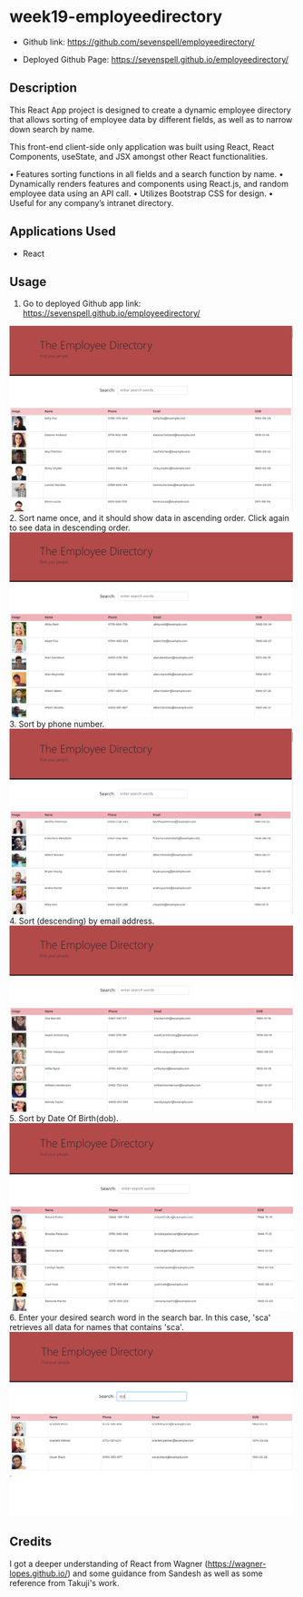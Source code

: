 # week19-employeedirectory

+ Github link: https://github.com/sevenspell/employeedirectory/

+ Deployed Github Page: https://sevenspell.github.io/employeedirectory/

## Description 

This React App project is designed to create a dynamic employee directory that allows sorting of employee data by different fields, as well as to narrow down search by name.

This front-end client-side only application was built using React, React Components, useState, and JSX amongst other React functionalities.

•	Features sorting functions in all fields and a search function by name.
•	Dynamically renders features and components using React.js, and random employee data using an API call.
•	Utilizes Bootstrap CSS for design.
•	Useful for any company’s intranet directory.


## Applications Used
+ React

## Usage 

1. Go to deployed Github app link: https://sevenspell.github.io/employeedirectory/
<img src="screenshots/Screenshot1.png" width= "500" >
2. Sort name once, and it should show data in ascending order. Click again to see data in descending order.
<img src="screenshots/Screenshot2.png" width= "500" >
3. Sort by phone number.
<img src="screenshots/Screenshot3.png" width= "500" >
4. Sort (descending) by email address.
<img src="screenshots/Screenshot4.png" width= "500" >
5. Sort by Date Of Birth(dob).
<img src="screenshots/Screenshot5.png" width= "500" >
6. Enter your desired search word in the search bar. In this case, 'sca' retrieves all data for names that contains 'sca'.
<img src="screenshots/Screenshot6.png" width= "500" >


## Credits
I got a deeper understanding of React from Wagner (https://wagner-lopes.github.io/) and some guidance from Sandesh as well as some reference from Takuji's work.
